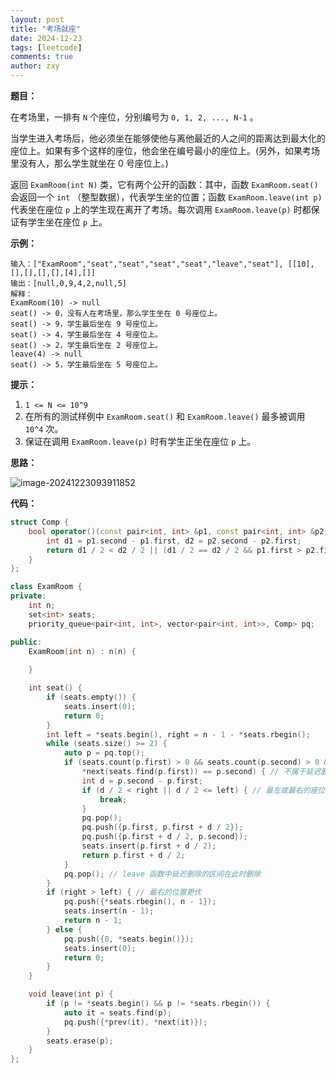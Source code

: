 ```yaml
---
layout: post
title: "考场就座"
date: 2024-12-23
tags: [leetcode]
comments: true
author: zxy
---
```


**题目：**

在考场里，一排有 `N` 个座位，分别编号为 `0, 1, 2, ..., N-1` 。

当学生进入考场后，他必须坐在能够使他与离他最近的人之间的距离达到最大化的座位上。如果有多个这样的座位，他会坐在编号最小的座位上。(另外，如果考场里没有人，那么学生就坐在 0 号座位上。)

返回 `ExamRoom(int N)` 类，它有两个公开的函数：其中，函数 `ExamRoom.seat()` 会返回一个 `int` （整型数据），代表学生坐的位置；函数 `ExamRoom.leave(int p)` 代表坐在座位 `p` 上的学生现在离开了考场。每次调用 `ExamRoom.leave(p)` 时都保证有学生坐在座位 `p` 上。

**示例：**

```
输入：["ExamRoom","seat","seat","seat","seat","leave","seat"], [[10],[],[],[],[],[4],[]]
输出：[null,0,9,4,2,null,5]
解释：
ExamRoom(10) -> null
seat() -> 0，没有人在考场里，那么学生坐在 0 号座位上。
seat() -> 9，学生最后坐在 9 号座位上。
seat() -> 4，学生最后坐在 4 号座位上。
seat() -> 2，学生最后坐在 2 号座位上。
leave(4) -> null
seat() -> 5，学生最后坐在 5 号座位上。
```

**提示：**

1. `1 <= N <= 10^9`
2. 在所有的测试样例中 `ExamRoom.seat()` 和 `ExamRoom.leave()` 最多被调用 `10^4` 次。
3. 保证在调用 `ExamRoom.leave(p)` 时有学生正坐在座位 `p` 上。

**思路：**

![image-20241223093911852](https://zxyandzxy.github.io/images/202412230939144.png)

**代码：**

```cpp
struct Comp {
    bool operator()(const pair<int, int> &p1, const pair<int, int> &p2) {
        int d1 = p1.second - p1.first, d2 = p2.second - p2.first;
        return d1 / 2 < d2 / 2 || (d1 / 2 == d2 / 2 && p1.first > p2.first);
    }
};

class ExamRoom {
private:
    int n;
    set<int> seats;
    priority_queue<pair<int, int>, vector<pair<int, int>>, Comp> pq;

public:
    ExamRoom(int n) : n(n) {
        
    }

    int seat() {
        if (seats.empty()) {
            seats.insert(0);
            return 0;
        }
        int left = *seats.begin(), right = n - 1 - *seats.rbegin();
        while (seats.size() >= 2) {
            auto p = pq.top();
            if (seats.count(p.first) > 0 && seats.count(p.second) > 0 && 
                *next(seats.find(p.first)) == p.second) { // 不属于延迟删除的区间
                int d = p.second - p.first;
                if (d / 2 < right || d / 2 <= left) { // 最左或最右的座位更优
                    break;
                }
                pq.pop();
                pq.push({p.first, p.first + d / 2});
                pq.push({p.first + d / 2, p.second});
                seats.insert(p.first + d / 2);
                return p.first + d / 2;
            }
            pq.pop(); // leave 函数中延迟删除的区间在此时删除
        }
        if (right > left) { // 最右的位置更优
            pq.push({*seats.rbegin(), n - 1});
            seats.insert(n - 1);
            return n - 1;
        } else {
            pq.push({0, *seats.begin()});
            seats.insert(0);
            return 0;
        }
    }

    void leave(int p) {
        if (p != *seats.begin() && p != *seats.rbegin()) {
            auto it = seats.find(p);
            pq.push({*prev(it), *next(it)});
        }
        seats.erase(p);
    }
};

```

